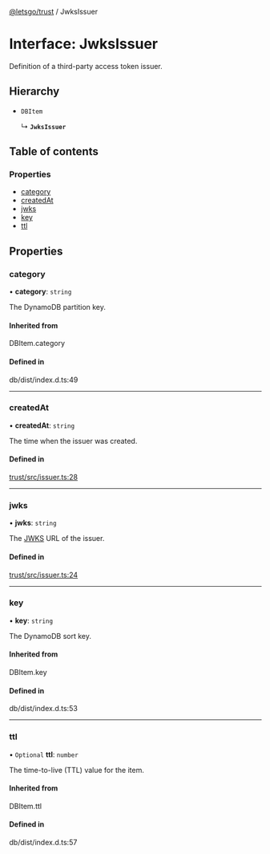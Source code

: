 [@letsgo/trust](../README.md) / JwksIssuer

# Interface: JwksIssuer

Definition of a third-party access token issuer.

## Hierarchy

- `DBItem`

  ↳ **`JwksIssuer`**

## Table of contents

### Properties

- [category](JwksIssuer.md#category)
- [createdAt](JwksIssuer.md#createdat)
- [jwks](JwksIssuer.md#jwks)
- [key](JwksIssuer.md#key)
- [ttl](JwksIssuer.md#ttl)

## Properties

### category

• **category**: `string`

The DynamoDB partition key.

#### Inherited from

DBItem.category

#### Defined in

db/dist/index.d.ts:49

___

### createdAt

• **createdAt**: `string`

The time when the issuer was created.

#### Defined in

[trust/src/issuer.ts:28](https://github.com/tjanczuk/letsgo/blob/c32fd97/packages/trust/src/issuer.ts#L28)

___

### jwks

• **jwks**: `string`

The [JWKS](https://tools.ietf.org/html/rfc7517) URL of the issuer.

#### Defined in

[trust/src/issuer.ts:24](https://github.com/tjanczuk/letsgo/blob/c32fd97/packages/trust/src/issuer.ts#L24)

___

### key

• **key**: `string`

The DynamoDB sort key.

#### Inherited from

DBItem.key

#### Defined in

db/dist/index.d.ts:53

___

### ttl

• `Optional` **ttl**: `number`

The time-to-live (TTL) value for the item.

#### Inherited from

DBItem.ttl

#### Defined in

db/dist/index.d.ts:57
